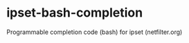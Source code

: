 ipset-bash-completion
=====================

Programmable completion code (bash) for ipset (netfilter.org)
